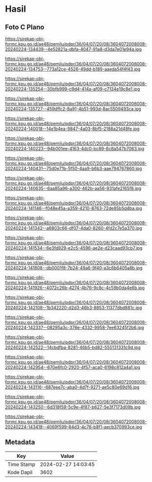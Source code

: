# Hasil

## Foto C Plano

https://sirekap-obj-formc.kpu.go.id/ae48/pemilu/pdpr/36/04/07/20/08/3604072008008-20240224-134439--4e52821a-dbfa-4047-91a8-d3da7e01e94a.jpg

https://sirekap-obj-formc.kpu.go.id/ae48/pemilu/pdpr/36/04/07/20/08/3604072008008-20240224-134753--773a12ce-4526-49dd-b189-aaeda54f4f43.jpg

https://sirekap-obj-formc.kpu.go.id/ae48/pemilu/pdpr/36/04/07/20/08/3604072008008-20240224-135254--30bfb999-c9d4-414a-af09-c7134e19c8e1.jpg

https://sirekap-obj-formc.kpu.go.id/ae48/pemilu/pdpr/36/04/07/20/08/3604072008008-20240224-135727--459dffc2-8a91-4b51-993d-8ac5509493ca.jpg

https://sirekap-obj-formc.kpu.go.id/ae48/pemilu/pdpr/36/04/07/20/08/3604072008008-20240224-140018--14e1b4ea-9847-4a03-8bf5-2188a21d48fe.jpg

https://sirekap-obj-formc.kpu.go.id/ae48/pemilu/pdpr/36/04/07/20/08/3604072008008-20240224-140223--94b001ee-4163-4dc0-bc89-6c8a547b7063.jpg

https://sirekap-obj-formc.kpu.go.id/ae48/pemilu/pdpr/36/04/07/20/08/3604072008008-20240224-140431--75d0e71b-5f50-4aa9-b6b3-aae794767860.jpg

https://sirekap-obj-formc.kpu.go.id/ae48/pemilu/pdpr/36/04/07/20/08/3604072008008-20240224-140635--6aa85a96-a300-462b-aa56-931afe2165f8.jpg

https://sirekap-obj-formc.kpu.go.id/ae48/pemilu/pdpr/36/04/07/20/08/3604072008008-20240224-141146--f048e45a-a359-4210-8763-72de85b5d4ba.jpg

https://sirekap-obj-formc.kpu.go.id/ae48/pemilu/pdpr/36/04/07/20/08/3604072008008-20240224-141342--a6803c66-df07-4da0-8260-4fd2c7e5a370.jpg

https://sirekap-obj-formc.kpu.go.id/ae48/pemilu/pdpr/36/04/07/20/08/3604072008008-20240224-141534--6e3fd929-e2c5-4596-ae2e-d23caad93cb7.jpg

https://sirekap-obj-formc.kpu.go.id/ae48/pemilu/pdpr/36/04/07/20/08/3604072008008-20240224-141808--db0001f8-7b24-49a6-9f40-a3c6b6405a8b.jpg

https://sirekap-obj-formc.kpu.go.id/ae48/pemilu/pdpr/36/04/07/20/08/3604072008008-20240224-141926--4072c26b-4274-4b76-9c8c-4c59b0da4e6b.jpg

https://sirekap-obj-formc.kpu.go.id/ae48/pemilu/pdpr/36/04/07/20/08/3604072008008-20240224-142108--1b342220-d2d3-46b3-8853-11377dbd881c.jpg

https://sirekap-obj-formc.kpu.go.id/ae48/pemilu/pdpr/36/04/07/20/08/3604072008008-20240224-142337--08295a3c-376e-4332-9958-7ee63245f2b6.jpg

https://sirekap-obj-formc.kpu.go.id/ae48/pemilu/pdpr/36/04/07/20/08/3604072008008-20240224-142522--14cbdfba-8281-46b5-bd82-555131331c9d.jpg

https://sirekap-obj-formc.kpu.go.id/ae48/pemilu/pdpr/36/04/07/20/08/3604072008008-20240224-142954--670e6fc0-2920-4f57-aca0-6198c812a4a1.jpg

https://sirekap-obj-formc.kpu.go.id/ae48/pemilu/pdpr/36/04/07/20/08/3604072008008-20240224-143116--687eee7c-aba0-4d7f-9271-ae5c80e69d16.jpg

https://sirekap-obj-formc.kpu.go.id/ae48/pemilu/pdpr/36/04/07/20/08/3604072008008-20240224-143250--6d318f59-5c9e-4f87-b627-5e3f7173d09b.jpg

https://sirekap-obj-formc.kpu.go.id/ae48/pemilu/pdpr/36/04/07/20/08/3604072008008-20240224-143418--4069f599-84d3-4c76-b8f1-aecb370993ce.jpg


## Metadata

| Key        | Value               |
| ---------- | ------------------- |
| Time Stamp | 2024-02-27 14:03:45 |
| Kode Dapil | 3602                |



